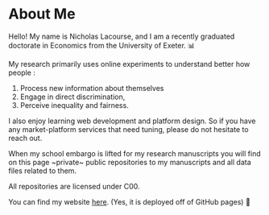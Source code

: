 # About Me

Hello! My name is Nicholas Lacourse, and I am a recently graduated doctorate in Economics from the University of Exeter. 📊

My research primarily uses online experiments to understand better how people :

1. Process new information about themselves
2. Engage in direct discrimination, 
3. Perceive inequality and fairness.

I also enjoy learning web development and platform design. So if you have any market-platform services that need tuning, please do not hesitate to reach out.

When my school embargo is lifted for my research manuscripts you will find on this page ~private~ public repositories to my manuscripts and all data files related to them. 

All repositories are licensed under C00.

You can find my website [here](https://www.nicholaslacourse.com/). (Yes, it is deployed off of GitHub pages) 🤙
